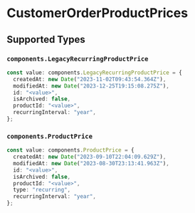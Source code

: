 # CustomerOrderProductPrices


## Supported Types

### `components.LegacyRecurringProductPrice`

```typescript
const value: components.LegacyRecurringProductPrice = {
  createdAt: new Date("2023-11-02T09:43:54.364Z"),
  modifiedAt: new Date("2023-12-25T19:15:08.275Z"),
  id: "<value>",
  isArchived: false,
  productId: "<value>",
  recurringInterval: "year",
};
```

### `components.ProductPrice`

```typescript
const value: components.ProductPrice = {
  createdAt: new Date("2023-09-10T22:04:09.629Z"),
  modifiedAt: new Date("2023-08-30T23:13:41.963Z"),
  id: "<value>",
  isArchived: false,
  productId: "<value>",
  type: "recurring",
  recurringInterval: "year",
};
```


